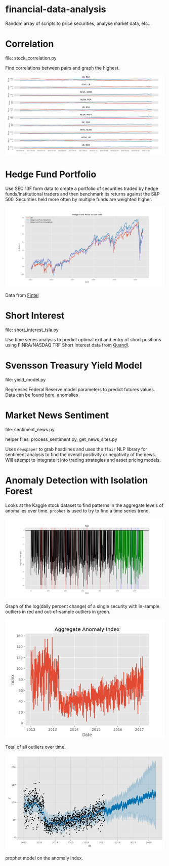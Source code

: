 # financial-data-analysis
Random array of scripts to price securities, analyse market data, etc..

# Correlation
file: stock_correlation.py

Find correlations between pairs and graph the highest.

![](https://github.com/andrew-impell/financial-data-analysis/blob/master/correlations.png)

# Hedge Fund Portfolio

Use SEC 13F form data to create a portfolio of securities traded by hedge funds/institutional traders and then benchmark its returns against the S&P 500. Securities held more often by multiple funds are weighted higher.

![](https://github.com/andrew-impell/financial-data-analysis/blob/master/hedge_fund_picks.png)

Data from [Fintel](https://fintel.io)

# Short Interest
file: short_interest_tsla.py

Use time series analysis to predict optimal exit and entry of short positions using FINRA/NASDAQ TRF Short Interest data from [Quandl](https://quandl.com).

# Svensson Treasury Yield Model
file: yield_model.py

Regreeses Federal Reserve model parameters to predict futures values. Data can be found [here](https://www.federalreserve.gov/data/nominal-yield-curve.htm).
anomalies
# Market News Sentiment
file: sentiment_news.py

helper files: process_sentiment.py, get_news_sites.py


Uses `newspaper` to grab headlines and uses the `flair` NLP library for sentiment analysis to find the overall positivity or negativity of the news. Will attempt to integrate it into trading strategies and asset pricing models.

# Anomaly Detection with Isolation Forest

Looks at the Kaggle stock dataset to find patterns in the aggregate levels of anomalies over time. `prophet` is used to try to find a time series trend.

![](https://github.com/andrew-impell/financial-data-analysis/blob/master/anom.png)
 <p>Graph of the log(daily percent change) of a single security with in-sample outliers in red and out-of-sample outliers in green.</p>

![](https://github.com/andrew-impell/financial-data-analysis/blob/master/index2.png)
<p>Total of all outliers over time.</p>

![](https://github.com/andrew-impell/financial-data-analysis/blob/master/prophet2.png)

 <p> prophet model on the anomaly index.</p>
